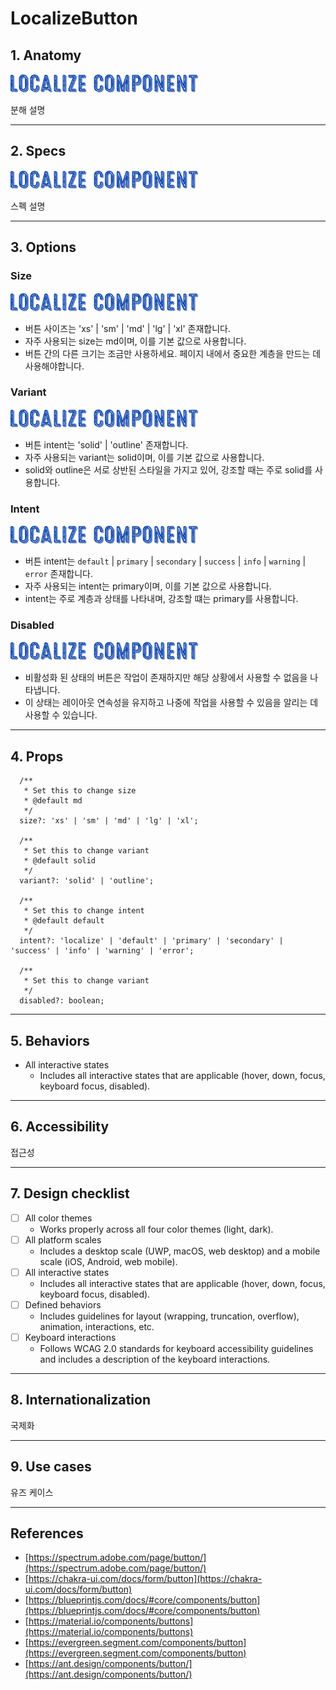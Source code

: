 # LocalizeButton

## 1. Anatomy

![./resources/anatomy/button.anatomy.png](./resources/anatomy/button.anatomy.png)

분해 설명

---

## 2. Specs

![./resources/specs/button.specs.png](./resources/specs/button.specs.png)

스펙 설명

---

## 3. Options

### Size

![./resources/options/button.options.size.png](./resources/options/button.options.size.png)

- 버튼 사이즈는 'xs' | 'sm' | 'md' | 'lg' | 'xl' 존재합니다.
- 자주 사용되는 size는 md이며, 이를 기본 값으로 사용합니다.
- 버튼 간의 다른 크기는 조금만 사용하세요. 페이지 내에서 중요한 계층을 만드는 데 사용해야합니다.

### Variant

![./resources/options/button.options.variant.png](./resources/options/button.options.variant.png)

- 버튼 intent는 'solid' | 'outline' 존재합니다.
- 자주 사용되는 variant는 solid이며, 이를 기본 값으로 사용합니다.
- solid와 outline은 서로 상반된 스타일을 가지고 있어, 강조할 때는 주로 solid를 사용합니다.

### Intent

![./resources/options/button.options.intent.png](./resources/options/button.options.intent.png)

- 버튼 intent는 `default` | `primary` | `secondary` | `success` | `info` | `warning` | `error` 존재합니다.
- 자주 사용되는 intent는 primary이며, 이를 기본 값으로 사용합니다.
- intent는 주로 계층과 상태를 나타내며, 강조할 떄는 primary를 사용합니다.

### Disabled

![./resources/options/button.options.disabled.png](./resources/options/button.options.disabled.png)

- 비활성화 된 상태의 버튼은 작업이 존재하지만 해당 상황에서 사용할 수 없음을 나타냅니다.
- 이 상태는 레이아웃 연속성을 유지하고 나중에 작업을 사용할 수 있음을 알리는 데 사용할 수 있습니다.

---

## 4. Props

```tsx
  /**
   * Set this to change size
   * @default md
   */
  size?: 'xs' | 'sm' | 'md' | 'lg' | 'xl';

  /**
   * Set this to change variant
   * @default solid
   */
  variant?: 'solid' | 'outline';

  /**
   * Set this to change intent
   * @default default
   */
  intent?: 'localize' | 'default' | 'primary' | 'secondary' | 'success' | 'info' | 'warning' | 'error';

  /**
   * Set this to change variant
   */
  disabled?: boolean;
```

---

## 5. Behaviors

- All interactive states
  - Includes all interactive states that are applicable (hover, down, focus, keyboard focus, disabled).

---

## 6. Accessibility

접근성

---

## 7. Design checklist

- [ ] All color themes
  - Works properly across all four color themes (light, dark).
- [ ] All platform scales
  - Includes a desktop scale (UWP, macOS, web desktop) and a mobile scale (iOS, Android, web mobile).
- [ ] All interactive states
  - Includes all interactive states that are applicable (hover, down, focus, keyboard focus, disabled).
- [ ] Defined behaviors
  - Includes guidelines for layout (wrapping, truncation, overflow), animation, interactions, etc.
- [ ] Keyboard interactions
  - Follows WCAG 2.0 standards for keyboard accessibility guidelines and includes a description of the keyboard interactions.

---

## 8. Internationalization

국제화

---

## 9. Use cases

유즈 케이스

---

## References

- [https://spectrum.adobe.com/page/button/](https://spectrum.adobe.com/page/button/)
- [https://chakra-ui.com/docs/form/button](https://chakra-ui.com/docs/form/button)
- [https://blueprintjs.com/docs/#core/components/button](https://blueprintjs.com/docs/#core/components/button)
- [https://material.io/components/buttons](https://material.io/components/buttons)
- [https://evergreen.segment.com/components/button](https://evergreen.segment.com/components/button)
- [https://ant.design/components/button/](https://ant.design/components/button/)
